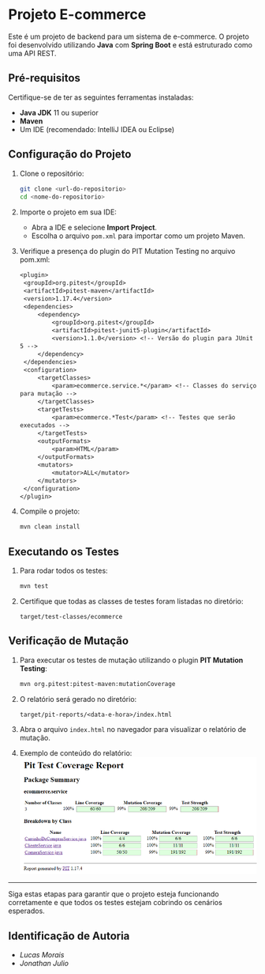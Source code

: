 # Projeto E-commerce

Este é um projeto de backend para um sistema de e-commerce. O projeto foi desenvolvido utilizando **Java** com **Spring Boot** e está estruturado como uma API REST.

## Pré-requisitos

Certifique-se de ter as seguintes ferramentas instaladas:
- **Java JDK** 11 ou superior
- **Maven**
- Um IDE (recomendado: IntelliJ IDEA ou Eclipse)

## Configuração do Projeto

1. Clone o repositório:
   ```bash
   git clone <url-do-repositorio>
   cd <nome-do-repositorio>
   ```

2. Importe o projeto em sua IDE:
    - Abra a IDE e selecione **Import Project**.
    - Escolha o arquivo `pom.xml` para importar como um projeto Maven.

3. Verifique a presença do plugin do PIT Mutation Testing no arquivo pom.xml:
   ```
   <plugin>
    <groupId>org.pitest</groupId>
    <artifactId>pitest-maven</artifactId>
    <version>1.17.4</version>
    <dependencies>
        <dependency>
            <groupId>org.pitest</groupId>
            <artifactId>pitest-junit5-plugin</artifactId>
            <version>1.1.0</version> <!-- Versão do plugin para JUnit 5 -->
        </dependency>
    </dependencies>
    <configuration>
        <targetClasses>
            <param>ecommerce.service.*</param> <!-- Classes do serviço para mutação -->
        </targetClasses>
        <targetTests>
            <param>ecommerce.*Test</param> <!-- Testes que serão executados -->
        </targetTests>
        <outputFormats>
            <param>HTML</param>
        </outputFormats>
        <mutators>
            <mutator>ALL</mutator>
        </mutators>
    </configuration>
   </plugin>
   ```

4. Compile o projeto:
   ```bash
   mvn clean install
   ```

## Executando os Testes

1. Para rodar todos os testes:
   ```bash
   mvn test
   ```
   
2. Certifique que todas as classes de testes foram listadas no diretório:
   ```
   target/test-classes/ecommerce
   ```

## Verificação de Mutação

1. Para executar os testes de mutação utilizando o plugin **PIT Mutation Testing**:
   ```bash
   mvn org.pitest:pitest-maven:mutationCoverage
   ```

2. O relatório será gerado no diretório:
   ```
   target/pit-reports/<data-e-hora>/index.html
   ```

3. Abra o arquivo `index.html` no navegador para visualizar o relatório de mutação.
4. Exemplo de conteúdo do relatório:
   ![report.png](report.png)
---

Siga estas etapas para garantir que o projeto esteja funcionando corretamente e que todos os testes estejam cobrindo os cenários esperados.

## Identificação de Autoria

- *Lucas Morais*
- *Jonathan Julio*